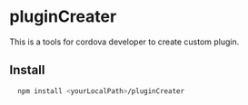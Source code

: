 # pluginCreater
This is a tools for cordova developer to create custom plugin.

## Install
```sh
  npm install <yourLocalPath>/pluginCreater
```
